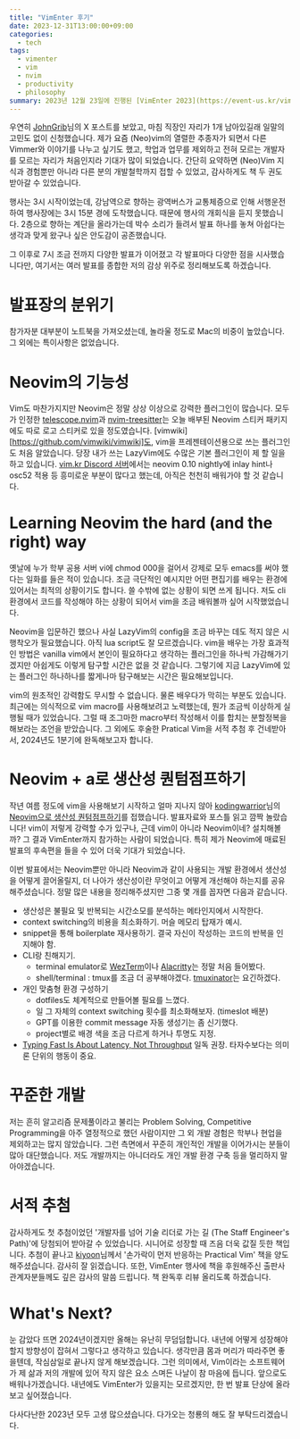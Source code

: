 ```yaml
---
title: "VimEnter 후기"
date: 2023-12-31T13:00:00+09:00
categories:
  - tech
tags:
  - vimenter
  - vim
  - nvim
  - productivity
  - philosophy
summary: 2023년 12월 23일에 진행된 [VimEnter 2023](https://event-us.kr/vim/event/74978)에 참석했습니다.
---
```


우연히 [JohnGrib](https://johngrib.github.io/)님의 X 포스트를 보았고, 마침 직장인 자리가 1개 남아있길래 일말의 고민도 없이 신청했습니다. 제가 요즘 (Neo)vim의 열렬한 추종자가 되면서 다른 Vimmer와 이야기를 나누고 싶기도 했고, 학업과 업무를 제외하고 전혀 모르는 개발자를 모르는 자리가 처음인지라 기대가 많이 되었습니다. 간단히 요약하면 (Neo)Vim 지식과 경험뿐만 아니라 다른 분의 개발철학까지 접할 수 있었고, 감사하게도 책 두 권도 받아갈 수 있었습니다.

행사는 3시 시작이었는데, 강남역으로 향하는 광역버스가 교통체증으로 인해 서행운전하여 행사장에는 3시 15분 경에 도착했습니다. 때문에 행사의 개회식을 듣지 못했습니다. 2층으로 향하는 계단을 올라가는데 박수 소리가 들려서 발표 하나를 놓쳐 아쉽다는 생각과 맞게 왔구나 싶은 안도감이 공존했습니다.

그 이후로 7시 조금 전까지 다양한 발표가 이어졌고 각 발표마다 다양한 점을 시사했습니다만, 여기서는 여러 발표를 종합한 저의 감상 위주로 정리해보도록 하겠습니다.

# 발표장의 분위기
참가자분 대부분이 노트북을 가져오셨는데, 놀라울 정도로 Mac의 비중이 높았습니다. 그 외에는 특이사항은 없었습니다.

# Neovim의 기능성
Vim도 마찬가지지만 Neovim은 정말 상상 이상으로 강력한 플러그인이 많습니다. 모두가 인정한 [telescope.nvim](https://github.com/nvim-telescope/telescope.nvim)과 [nvim-treesitter](https://github.com/nvim-treesitter/nvim-treesitter)는 오늘 배부된 Neovim 스티커 패키지에도 따로 로고 스티커로 있을 정도였습니다. [vimwiki][https://github.com/vimwiki/vimwiki]도, vim을 프레젠테이션용으로 쓰는 플러그인도 처음 알았습니다. 당장 내가 쓰는 LazyVim에도 수많은 기본 플러그인이 제 할 일을 하고 있습니다. [vim.kr Discord 서버](https://vim.kr/)에서는 neovim 0.10 nightly에 inlay hint나 osc52 적용 등 흥미로운 부분이 많다고 했는데, 아직은 천천히 배워가야 할 것 같습니다.

# Learning Neovim the hard (and the right) way
옛날에 누가 학부 공용 서버 vi에 chmod 000을 걸어서 강제로 모두 emacs를 써야 했다는 일화를 들은 적이 있습니다. 조금 극단적인 예시지만 어떤 편집기를 배우는 환경에 있어서는 최적의 상황이기도 합니다. 쓸 수밖에 없는 상황이 되면 쓰게 됩니다. 저도 cli 환경에서 코드를 작성해야 하는 상황이 되어서 vim을 조금 배워볼까 싶어 시작했었습니다.

Neovim을 입문하긴 했으나 사실 LazyVim의 config을 조금 바꾸는 데도 적지 않은 시행착오가 필요했습니다. 아직 lua script도 잘 모르겠습니다. vim을 배우는 가장 효과적인 방법은 vanilla vim에서 본인이 필요하다고 생각하는 플러그인을 하나씩 가감해가기겠지만 아쉽게도 이렇게 탐구할 시간은 없을 것 같습니다. 그렇기에 지금 LazyVim에 있는 플러그인 하나하나를 짧게나마 탐구해보는 시간은 필요해보입니다.

vim의 원초적인 강력함도 무시할 수 없습니다. 물론 배우다가 막히는 부분도 있습니다. 최근에는 의식적으로 vim macro를 사용해보려고 노력했는데, 뭔가 조금씩 이상하게 실행될 때가 있었습니다. 그럴 때 조그마한 macro부터 작성해서 이를 합치는 분할정복을 해보라는 조언을 받았습니다. 그 외에도 후술한 Pratical Vim을 서적 추첨 후 건네받아서, 2024년도 1분기에 완독해보고자 합니다.

# Neovim + a로 생산성 퀀텀점프하기
작년 여름 정도에 vim을 사용해보기 시작하고 얼마 지나지 않아 [kodingwarrior](https://kodingwarrior.github.io/)님의 [Neovim으로 생산성 퀀텀점프하기](https://kodingwarrior.github.io/wiki/appendix/excelcon-2nd/)를 접했습니다. 발표자료와 포스틀 읽고 깜짝 놀랐습니다! vim이 저렇게 강력할 수가 있구나, 근데 vim이 아니라 Neovim이네? 설치해볼까? 그 결과 VimEnter까지 참가하는 사람이 되었습니다. 특히 제가 Neovim에 매료된 발표의 후속편을 들을 수 있어 더욱 기대가 되었습니다.

이번 발표에서는 Neovim뿐만 아니라 Neovim과 같이 사용되는 개발 환경에서 생산성을 어떻게 끌어올릴지, 더 나아가 생산성이란 무엇이고 어떻게 개선해야 하는지를 공유해주셨습니다. 정말 많은 내용을 정리해주셨지만 그중 몇 개를 꼽자면 다음과 같습니다.

- 생산성은 불필요 및 반복되는 시간소모를 분석하는 메타인지에서 시작한다.
- context switching의 비용을 최소화하기. 머슬 메모리 탑재가 예시.
- snippet을 통해 boilerplate 재사용하기. 결국 자신이 작성하는 코드의 반복을 인지해야 함.
- CLI랑 친해지기.
  - terminal emulator로 [WezTerm](https://wezfurlong.org/wezterm/index.html)이나 [Alacritty](https://alacritty.org/)는 정말 처음 들어봤다.
  - shell/terminal : tmux를 조금 더 공부해야겠다. [tmuxinator](https://github.com/tmuxinator/tmuxinator)는 요긴하겠다.
- 개인 맞춤형 환경 구성하기
  - dotfiles도 체계적으로 만들어볼 필요를 느꼈다.
  - 일 그 자체의 context switching 횟수를 최소화해보자. (timeslot 배분)
  - GPT를 이용한 commit message 자동 생성기는 좀 신기했다.
  - project별로 배경 색을 조금 다르게 하거나 투명도 지정.
- [Typing Fast Is About Latency, Not Throughput](https://two-wrongs.com/typing-fast-is-about-latency-not-throughput) 일독 권장. 타자수보다는 의미론 단위의 행동이 중요.

# 꾸준한 개발
저는 흔히 알고리즘 문제풀이라고 불리는 Problem Solving, Competitive Programming을 아주 열정적으로 했던 사람이지만 그 외 개발 경험은 학부나 현업을 제외하고는 많지 않았습니다. 그런 측면에서 꾸준히 개인적인 개발을 이어가시는 분들이 많아 대단했습니다. 저도 개발까지는 아니더라도 개인 개발 환경 구축 등을 멀리하지 말아야겠습니다.

# 서적 추첨
감사하게도 첫 추첨이었던 '개발자를 넘어 기술 리더로 가는 길 (The Staff Engineer's Path)'에 당첨되어 받아갈 수 있었습니다. 시니어로 성장할 때 즈음 더욱 값질 듯한 책입니다. 추첨이 끝나고 [kiyoon](https://github.com/kiyoon)님께서 '손가락이 먼저 반응하는 Practical Vim' 책을 양도해주셨습니다. 감사히 잘 읽겠습니다. 또한, VimEnter 행사에 책을 후원해주신 출판사 관계자분들께도 깊은 감사의 말씀 드립니다. 책 완독후 리뷰 올리도록 하겠습니다.

# What's Next?
눈 감았다 뜨면 2024년이겠지만 올해는 유난히 무덤덤합니다. 내년에 어떻게 성장해야할지 방향성이 잡혀서 그렇다고 생각하고 있습니다. 생각만큼 몸과 머리가 따라주면 좋을텐데, 작심삼일로 끝나지 않게 해보겠습니다. 그런 의미에서, Vim이라는 소프트웨어가 제 삶과 저의 개발에 있어 작지 않은 요소 스며든 나날이 참 마음에 듭니다. 앞으로도 배워나가겠습니다. 내년에도 VimEnter가 있을지는 모르겠지만, 한 번 발표 단상에 올라보고 싶어졌습니다.

다사다난한 2023년 모두 고생 많으셨습니다. 다가오는 청룡의 해도 잘 부탁드리겠습니다.

